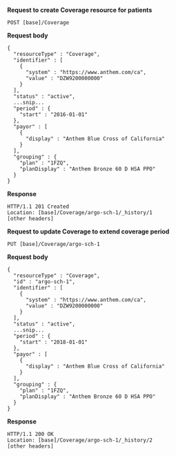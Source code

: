 **Request to create Coverage resource for patients**

`POST [base]/Coverage`

**Request body**

~~~
{
  "resourceType" : "Coverage",
  "identifier" : [
    {
      "system" : "https://www.anthem.com/ca",
      "value" : "DZW9200000000"
    }
  ],
  "status" : "active",
  ...snip...
  "period" : {
    "start" : "2016-01-01"
  },
  "payor" : [
    {
      "display" : "Anthem Blue Cross of California"
    }
  ],
  "grouping" : {
    "plan" : "1FZQ",
    "planDisplay" : "Anthem Bronze 60 D HSA PPO"
  }
}
~~~

**Response**

~~~
HTTP/1.1 201 Created
Location: [base]/Coverage/argo-sch-1/_history/1
[other headers]
~~~

**Request to update Coverage to extend coverage period**

`PUT [base]/Coverage/argo-sch-1`

**Request body**

~~~
{
  "resourceType" : "Coverage",
  "id" : "argo-sch-1",
  "identifier" : [
    {
      "system" : "https://www.anthem.com/ca",
      "value" : "DZW9200000000"
    }
  ],
  "status" : "active",
  ...snip...
  "period" : {
    "start" : "2018-01-01"
  },
  "payor" : [
    {
      "display" : "Anthem Blue Cross of California"
    }
  ],
  "grouping" : {
    "plan" : "1FZQ",
    "planDisplay" : "Anthem Bronze 60 D HSA PPO"
  }
}
~~~

**Response**

~~~
HTTP/1.1 200 OK
Location: [base]/Coverage/argo-sch-1/_history/2
[other headers]
~~~
